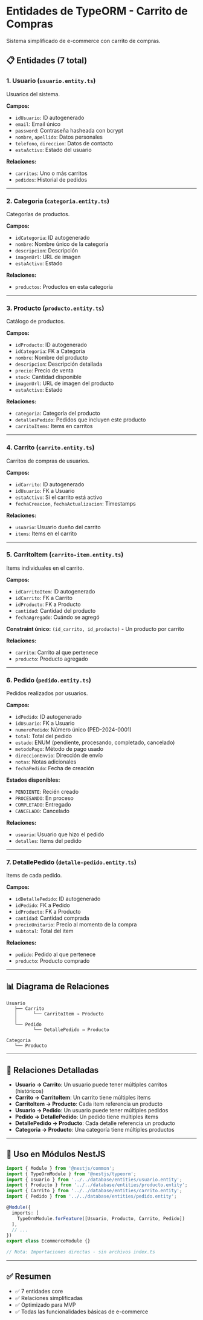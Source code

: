 # Entidades de TypeORM - Carrito de Compras

Sistema simplificado de e-commerce con carrito de compras.

## 📋 Entidades (7 total)

### 1. **Usuario** (`usuario.entity.ts`)
Usuarios del sistema.

**Campos:**
- `idUsuario`: ID autogenerado
- `email`: Email único
- `password`: Contraseña hasheada con bcrypt
- `nombre`, `apellido`: Datos personales
- `telefono`, `direccion`: Datos de contacto
- `estaActivo`: Estado del usuario

**Relaciones:**
- `carritos`: Uno o más carritos
- `pedidos`: Historial de pedidos

---

### 2. **Categoria** (`categoria.entity.ts`)
Categorías de productos.

**Campos:**
- `idCategoria`: ID autogenerado
- `nombre`: Nombre único de la categoría
- `descripcion`: Descripción
- `imagenUrl`: URL de imagen
- `estaActivo`: Estado

**Relaciones:**
- `productos`: Productos en esta categoría

---

### 3. **Producto** (`producto.entity.ts`)
Catálogo de productos.

**Campos:**
- `idProducto`: ID autogenerado
- `idCategoria`: FK a Categoria
- `nombre`: Nombre del producto
- `descripcion`: Descripción detallada
- `precio`: Precio de venta
- `stock`: Cantidad disponible
- `imagenUrl`: URL de imagen del producto
- `estaActivo`: Estado

**Relaciones:**
- `categoria`: Categoría del producto
- `detallesPedido`: Pedidos que incluyen este producto
- `carritoItems`: Items en carritos

---

### 4. **Carrito** (`carrito.entity.ts`)
Carritos de compras de usuarios.

**Campos:**
- `idCarrito`: ID autogenerado
- `idUsuario`: FK a Usuario
- `estaActivo`: Si el carrito está activo
- `fechaCreacion`, `fechaActualizacion`: Timestamps

**Relaciones:**
- `usuario`: Usuario dueño del carrito
- `items`: Items en el carrito

---

### 5. **CarritoItem** (`carrito-item.entity.ts`)
Items individuales en el carrito.

**Campos:**
- `idCarritoItem`: ID autogenerado
- `idCarrito`: FK a Carrito
- `idProducto`: FK a Producto
- `cantidad`: Cantidad del producto
- `fechaAgregado`: Cuándo se agregó

**Constraint único:** `(id_carrito, id_producto)` - Un producto por carrito

**Relaciones:**
- `carrito`: Carrito al que pertenece
- `producto`: Producto agregado

---

### 6. **Pedido** (`pedido.entity.ts`)
Pedidos realizados por usuarios.

**Campos:**
- `idPedido`: ID autogenerado
- `idUsuario`: FK a Usuario
- `numeroPedido`: Número único (PED-2024-0001)
- `total`: Total del pedido
- `estado`: ENUM (pendiente, procesando, completado, cancelado)
- `metodoPago`: Método de pago usado
- `direccionEnvio`: Dirección de envío
- `notas`: Notas adicionales
- `fechaPedido`: Fecha de creación

**Estados disponibles:**
- `PENDIENTE`: Recién creado
- `PROCESANDO`: En proceso
- `COMPLETADO`: Entregado
- `CANCELADO`: Cancelado

**Relaciones:**
- `usuario`: Usuario que hizo el pedido
- `detalles`: Items del pedido

---

### 7. **DetallePedido** (`detalle-pedido.entity.ts`)
Items de cada pedido.

**Campos:**
- `idDetallePedido`: ID autogenerado
- `idPedido`: FK a Pedido
- `idProducto`: FK a Producto
- `cantidad`: Cantidad comprada
- `precioUnitario`: Precio al momento de la compra
- `subtotal`: Total del item

**Relaciones:**
- `pedido`: Pedido al que pertenece
- `producto`: Producto comprado

---

## 📊 Diagrama de Relaciones

```
Usuario
   ├── Carrito
   │      └── CarritoItem → Producto
   │
   └── Pedido
          └── DetallePedido → Producto

Categoria
   └── Producto
```

---

## 🔗 Relaciones Detalladas

- **Usuario → Carrito**: Un usuario puede tener múltiples carritos (históricos)
- **Carrito → CarritoItem**: Un carrito tiene múltiples items
- **CarritoItem → Producto**: Cada item referencia un producto
- **Usuario → Pedido**: Un usuario puede tener múltiples pedidos
- **Pedido → DetallePedido**: Un pedido tiene múltiples items
- **DetallePedido → Producto**: Cada detalle referencia un producto
- **Categoria → Producto**: Una categoría tiene múltiples productos

---

## 📝 Uso en Módulos NestJS

```typescript
import { Module } from '@nestjs/common';
import { TypeOrmModule } from '@nestjs/typeorm';
import { Usuario } from '../../database/entities/usuario.entity';
import { Producto } from '../../database/entities/producto.entity';
import { Carrito } from '../../database/entities/carrito.entity';
import { Pedido } from '../../database/entities/pedido.entity';

@Module({
  imports: [
    TypeOrmModule.forFeature([Usuario, Producto, Carrito, Pedido])
  ],
  // ...
})
export class EcommerceModule {}

// Nota: Importaciones directas - sin archivos index.ts
```

---

## ✅ Resumen

- ✅ 7 entidades core
- ✅ Relaciones simplificadas
- ✅ Optimizado para MVP
- ✅ Todas las funcionalidades básicas de e-commerce

